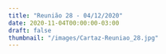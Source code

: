 ```yaml
---
title: "Reunião 28 - 04/12/2020"
date: 2020-11-04T00:00:00-03:00
draft: false
thumbnail: "/images/Cartaz-Reuniao_28.jpg"
---
```

